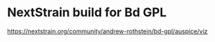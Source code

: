# NextStrain build for Bd GPL

https://nextstrain.org/community/andrew-rothstein/bd-gpl/auspice/viz
